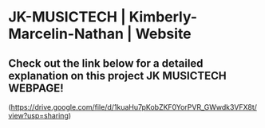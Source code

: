 # JK-MUSICTECH | Kimberly-Marcelin-Nathan | Website

## Check out the link below for a detailed explanation on this project JK MUSICTECH WEBPAGE!

(https://drive.google.com/file/d/1kuaHu7pKobZKF0YorPVR_GWwdk3VFX8t/view?usp=sharing)
